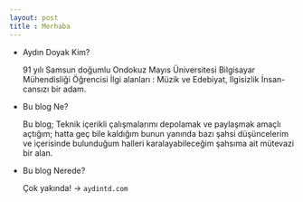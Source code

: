 ```yaml
---
layout: post
title : Merhaba
---
```


- Aydın Doyak Kim?

    91 yılı Samsun doğumlu
    Ondokuz Mayıs Üniversitesi
    Bilgisayar Mühendisliği Öğrencisi
    İlgi alanları :
    Müzik ve Edebiyat, İlgisizlik
    İnsan-cansızı bir adam.

- Bu blog Ne?

    Bu blog; Teknik içerikli çalışmalarımı depolamak ve
    paylaşmak amaçlı açtığım; hatta geç bile kaldığım
    bunun yanında bazı şahsi düşüncelerim ve
    içerisinde bulunduğum halleri karalayabileceğim
    şahsıma ait mütevazi bir alan.


- Bu blog Nerede?

    Çok yakında! -> `aydintd.com`


